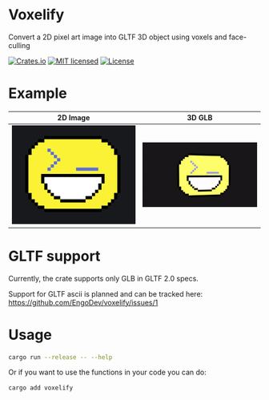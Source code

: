 # Voxelify

Convert a 2D pixel art image into GLTF 3D object using voxels and face-culling

[![Crates.io][crates-badge]][crates-url]
[![MIT licensed][mit-badge]][mit-url]
[![License][apache-badge]][apache-url]

# Example


| 2D Image               | 3D GLB                 |
| ------------------------ | ------------------------ |
| ![](assets/smiley.png) | ![](assets/smiley.gif) |

# GLTF support

Currently, the crate supports only GLB in GLTF 2.0 specs.

Support for GLTF ascii is planned and can be tracked here: https://github.com/EngoDev/voxelify/issues/1

# Usage

```bash
cargo run --release -- --help
```

Or if you want to use the functions in your code you can do:

```bash
cargo add voxelify
```

[crates-badge]: https://img.shields.io/crates/v/voxelify.svg
[crates-url]: https://crates.io/crates/voxelify
[mit-badge]: https://img.shields.io/badge/license-MIT-blue.svg
[mit-url]: https://github.com/EngoDev/voxelify/blob/main/LICENSE-MIT
[apache-badge]: https://img.shields.io/badge/License-Apache_2.0-blue.svg
[apache-url]: https://github.com/EngoDev/voxelify/blob/main/LICENSE-APACHE
